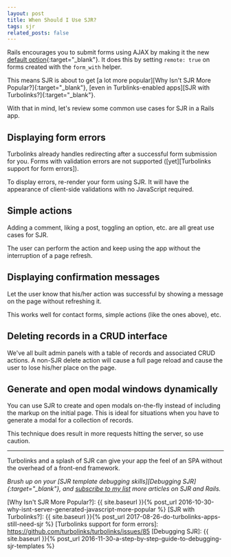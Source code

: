 ```yaml
---
layout: post
title: When Should I Use SJR?
tags: sjr
related_posts: false
---
```


Rails encourages you to submit forms using AJAX by making it the new [default option][DHH form_with proposal]{:target="\_blank"}.
It does this by setting `remote: true` on forms created with the `form_with` helper.

This means SJR is about to get [a lot more popular][Why Isn't SJR More Popular?]{:target="\_blank"}, 
[even in Turblinks-enabled apps][SJR with Turbolinks?]{:target="\_blank"}.

With that in mind, 
let's review some common use cases for SJR in a Rails app. 

## Displaying form errors

Turbolinks already handles redirecting after a successful form submission for you.
Forms with validation errors are not supported ([yet][Turbolinks support for form errors]).

To display errors, re-render your form using SJR.
It will have the appearance of client-side validations with no JavaScript required.

## Simple actions

Adding a comment, liking a post, toggling an option, etc. are all great use cases for SJR. 

The user can perform the action and keep using the app without the interruption of a page refresh. 

## Displaying confirmation messages

Let the user know that his/her action was successful by showing a message on the page without refreshing it. 

This works well for contact forms, simple actions (like the ones above), etc. 

## Deleting records in a CRUD interface

We've all built admin panels with a table of records and associated CRUD actions.
A non-SJR delete action will cause a full page reload and cause the user to lose his/her place on the page.

## Generate and open modal windows dynamically

You can use SJR to create and open modals on-the-fly instead of including the markup on the initial page.
This is ideal for situations when you have to generate a modal for a collection of records. 

This technique does result in more requests hitting the server, so use caution. 

---

Turbolinks and a splash of SJR can give your app the feel of an SPA without the overhead of a front-end framework. 

_Brush up on your [SJR template debugging skills][Debugging SJR]{:target="\_blank"}, and_
_[subscribe to my list](#post_cta) more articles on SJR and Rails._

[DHH form_with proposal]: https://github.com/rails/rails/issues/25197
[Why Isn't SJR More Popular?]: {{ site.baseurl }}{% post_url 2016-10-30-why-isnt-server-generated-javascript-more-popular %}
[SJR with Turbolinks?]: {{ site.baseurl }}{% post_url 2017-08-26-do-turbolinks-apps-still-need-sjr %}
[Turbolinks support for form errors]: https://github.com/turbolinks/turbolinks/issues/85
[Debugging SJR]: {{ site.baseurl }}{% post_url 2016-11-30-a-step-by-step-guide-to-debugging-sjr-templates %}
